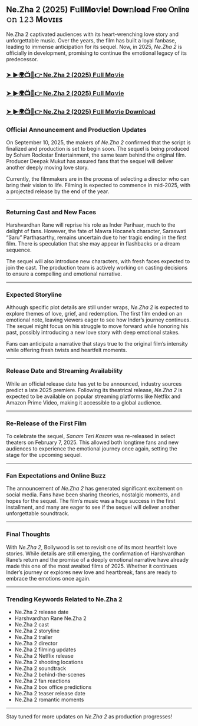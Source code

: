 ##  Ne.Zha 2 (2025) 𝐅𝚞𝐥𝐥𝐌𝐨𝚟𝐢𝐞! 𝐃𝐨𝐰𝚗𝐥𝐨𝐚𝐝 𝖥𝗋𝖾𝖾 𝖮𝗇𝗅𝗂𝗇𝖾 𝚘𝚗 𝟷𝟸𝟹 Mᴏᴠɪᴇꜱ

 Ne.Zha 2 captivated audiences with its heart-wrenching love story and unforgettable music. Over the years, the film has built a loyal fanbase, leading to immense anticipation for its sequel. Now, in 2025, *Ne.Zha 2* is officially in development, promising to continue the emotional legacy of its predecessor.

### [➤ ►🌍📺📱👉   Ne.Zha 2 (2025) F𝚞ll Mo𝚟ie](https://t.co/DykzNawuMT)

### [➤ ►🌍📺📱👉   Ne.Zha 2 (2025) F𝚞ll Mo𝚟ie](https://t.co/DykzNawuMT)

### [➤ ►🌍📺📱👉   Ne.Zha 2 (2025) F𝚞ll Mo𝚟ie Downl𝚘ad](https://t.co/DykzNawuMT)

### **Official Announcement and Production Updates**

On September 10, 2025, the makers of *Ne.Zha 2* confirmed that the script is finalized and production is set to begin soon. The sequel is being produced by Soham Rockstar Entertainment, the same team behind the original film. Producer Deepak Mukut has assured fans that the sequel will deliver another deeply moving love story.

Currently, the filmmakers are in the process of selecting a director who can bring their vision to life. Filming is expected to commence in mid-2025, with a projected release by the end of the year.

---

### **Returning Cast and New Faces**

Harshvardhan Rane will reprise his role as Inder Parihaar, much to the delight of fans. However, the fate of Mawra Hocane’s character, Saraswati “Saru” Parthasarthy, remains uncertain due to her tragic ending in the first film. There is speculation that she may appear in flashbacks or a dream sequence.

The sequel will also introduce new characters, with fresh faces expected to join the cast. The production team is actively working on casting decisions to ensure a compelling and emotional narrative.

---

### **Expected Storyline**

Although specific plot details are still under wraps, *Ne.Zha 2* is expected to explore themes of love, grief, and redemption. The first film ended on an emotional note, leaving viewers eager to see how Inder’s journey continues. The sequel might focus on his struggle to move forward while honoring his past, possibly introducing a new love story with deep emotional stakes.

Fans can anticipate a narrative that stays true to the original film’s intensity while offering fresh twists and heartfelt moments.

---

### **Release Date and Streaming Availability**

While an official release date has yet to be announced, industry sources predict a late 2025 premiere. Following its theatrical release, *Ne.Zha 2* is expected to be available on popular streaming platforms like Netflix and Amazon Prime Video, making it accessible to a global audience.

---

### **Re-Release of the First Film**

To celebrate the sequel, *Sanam Teri Kasam* was re-released in select theaters on February 7, 2025. This allowed both longtime fans and new audiences to experience the emotional journey once again, setting the stage for the upcoming sequel.

---

### **Fan Expectations and Online Buzz**

The announcement of *Ne.Zha 2* has generated significant excitement on social media. Fans have been sharing theories, nostalgic moments, and hopes for the sequel. The film’s music was a huge success in the first installment, and many are eager to see if the sequel will deliver another unforgettable soundtrack.

---

### **Final Thoughts**

With *Ne.Zha 2*, Bollywood is set to revisit one of its most heartfelt love stories. While details are still emerging, the confirmation of Harshvardhan Rane’s return and the promise of a deeply emotional narrative have already made this one of the most awaited films of 2025. Whether it continues Inder’s journey or explores new love and heartbreak, fans are ready to embrace the emotions once again.

---

### **Trending Keywords Related to Ne.Zha 2**

- Ne.Zha 2 release date  
- Harshvardhan Rane Ne.Zha 2  
- Ne.Zha 2 cast  
- Ne.Zha 2 storyline  
- Ne.Zha 2 trailer  
- Ne.Zha 2 director  
- Ne.Zha 2 filming updates  
- Ne.Zha 2 Netflix release  
- Ne.Zha 2 shooting locations  
- Ne.Zha 2 soundtrack  
- Ne.Zha 2 behind-the-scenes  
- Ne.Zha 2 fan reactions  
- Ne.Zha 2 box office predictions  
- Ne.Zha 2 teaser release date  
- Ne.Zha 2 romantic moments  

---

Stay tuned for more updates on *Ne.Zha 2* as production progresses!
